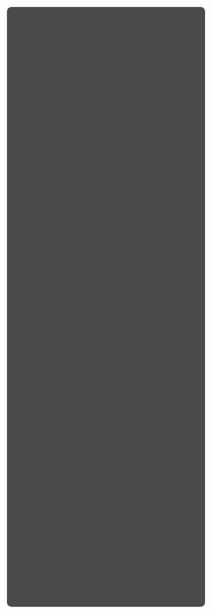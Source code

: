 <html lang="en">
<head>
  <meta charset="UTF-8">
  <meta name="viewport" content="width=device-width, initial-scale=1.0">
  <title>My Music Journey</title>
  <link href="https://fonts.googleapis.com/css2?family=Roboto:wght@300;400;700&display=swap" rel="stylesheet">
  <link rel="stylesheet" href="https://cdnjs.cloudflare.com/ajax/libs/font-awesome/6.5.0/css/all.min.css">
  <style>
    * {
      box-sizing: border-box;
    }
    body {
      margin: 0;
      font-family: 'Roboto', sans-serif;
      font-size: 14px;
      background: url('https://images.unsplash.com/photo-1507874457470-272b3c8d8ee2?auto=format&fit=crop&w=1600&q=80') no-repeat center center fixed;
      background-size: cover;
      color: #fff;
      padding: 1.5rem;
      scroll-behavior: smooth;
    }
    .container {
      max-width: 1000px;
      margin: 0 auto;
      background: rgba(0, 0, 0, 0.7);
      border-radius: 10px;
      padding: 1.5rem;
    }
    h1, h2 {
      color: #fbbf24;
    }
    .section {
      margin-bottom: 2rem;
      padding: 1rem;
      background: rgba(34, 34, 34, 0.85);
      border-radius: 12px;
      box-shadow: 0 0 10px rgba(255, 255, 255, 0.05);
      opacity: 0;
      transform: translateY(20px);
      animation: fadeInUp 1s forwards;
    }
    .section:nth-of-type(1) { animation-delay: 0.3s; }
    .section:nth-of-type(2) { animation-delay: 0.6s; }
    .section:nth-of-type(3) { animation-delay: 0.9s; }
    .section:nth-of-type(4) { animation-delay: 1.2s; }
    .section:nth-of-type(5) { animation-delay: 1.5s; }@keyframes fadeInUp {
  to {
    opacity: 1;
    transform: translateY(0);
  }
}

.lyrics {
  font-style: italic;
  border-left: 4px solid #fbbf24;
  padding-left: 1rem;
  margin-top: 1rem;
  color: #ccc;
}
.timeline {
  list-style: none;
  padding: 0;
}
.timeline li {
  display: flex;
  justify-content: space-between;
  border-bottom: 1px solid #444;
  padding: 0.5rem 0;
}
.timeline li span:first-child {
  color: #888;
  font-family: monospace;
}
.visuals p {
  margin-bottom: 1rem;
}
strong {
  color: #fff;
}
.social-icons {
  text-align: center;
  margin-top: 1.5rem;
}
.social-icons a {
  margin: 0 8px;
  font-size: 1.2rem;
  color: #fbbf24;
  transition: transform 0.3s;
}
.social-icons a:hover {
  color: #fff;
  transform: scale(1.2);
}
@media (max-width: 600px) {
  body {
    padding: 1rem;
    font-size: 13px;
  }
  .timeline li {
    flex-direction: column;
    align-items: flex-start;
    gap: 0.3rem;
  }
}

  </style>
</head>
<body>
  <div class="container"><div class="section">
  <h1>👤 About Me</h1>
  <p>I'm <strong>Perfect</strong>, also known as <strong>realSAINT</strong>. I'm a creative programmer and a rising hip-hop artist. Whether I’m writing lines of code or writing rhymes, expression and innovation guide me. I believe music speaks when words fall short — and my journey has just begun.</p>
</div>

<div class="section">
  <h1>🎵 My Journey in Music</h1>
  <p><strong>From Rhymes to Reality – The Making of an Artist</strong></p>
  <p>
    Music isn’t just a hobby for me — it’s how I translate life into rhythm.
    What began as therapy grew into passion. Inspired by the likes of <strong>J. Cole</strong>, <strong>Kendrick Lamar</strong>, and others,
    I started experimenting with flows and finding my voice.
  </p>
</div>

<div class="section">
  <h2>✨ Sample Lyrics</h2>
  <div class="lyrics">
    “I walk through shadows but never fold,<br>
    They label me cold, but I’m chiseled in gold.<br>
    Pain in my chest, still I rise from the low,<br>
    With a pen as my weapon, I aim and reload.”
  </div>
</div>

<div class="section">
  <h2>🕰️ Milestone Timeline</h2>
  <ul class="timeline">
    <li><span>2022</span><span>Started writing lyrics seriously</span></li>
    <li><span>2023</span><span>Recorded my first freestyle on a phone mic</span></li>
    <li><span>2024</span><span>Joined local rap cyphers and got feedback from fellow artists</span></li>
    <li><span>2025</span><span>Working on my first EP project and sharing samples online</span></li>
  </ul>
</div>

<div class="section visuals">
  <h2>📸 Visuals & Next Steps</h2>
  <p><strong>Banner:</strong> Gritty street background, headphones on a mic stand, neon graffiti of my name (Perfect).</p>
  <p><strong>Photos:</strong> Me writing lyrics, recording sessions, and cypher moments.</p>
  <p>I’m working on my first official tracks. Every verse is one step closer to where I want to be. If you're into real hip-hop, keep your ears open. <strong>Perfect</strong> is just getting started.</p>
</div>

<div class="social-icons">
  <a href="https://instagram.com/yourhandle" target="_blank" title="Instagram"><i class="fab fa-instagram"></i></a>
  <a href="https://twitter.com/yourhandle" target="_blank" title="Twitter"><i class="fab fa-twitter"></i></a>
  <a href="https://soundcloud.com/yourhandle" target="_blank" title="SoundCloud"><i class="fab fa-soundcloud"></i></a>
  <a href="mailto:youremail@example.com" title="Email"><i class="fas fa-envelope"></i></a>
</div>

  </div>
</body>
</html>
